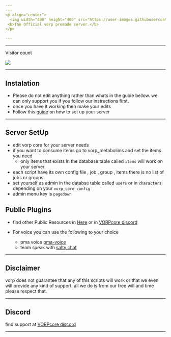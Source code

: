 ```yaml
---
---
<p align="center">
  <img width="400" height="400" src="https://user-images.githubusercontent.com/87246847/193861774-57ee96f0-aaa5-4ba7-b5da-1707ffc122b9.gif"><br>
 <b>The Official vorp premade server.</b>
</p>

---
```

---

<p>Visitor count</p>
  <img src="https://profile-counter.glitch.me/vorp_pre-made/count.svg" />

---  
## Instalation
   * Please do not edit anything rather than whats in the guide bellow. we can only support you if you follow our instructions first.
   * once you have it working then make your edits
   * Follow this [guide](https://outsider31000.github.io/VORP_API-docs/posts/intro/) on how to set up your server

---
## Server SetUp

* edit vorp core for your server needs
* if you want to consume items go to vorp_metabolims and set the items you need
  * only items that exists in the database table called `items` will work on your server 
* each script have its own config file , job , group , items there is no list of jobs or groups 
* set yourself as admin in the databse table called `users`  or in `characters` depending on your `vorp_core config`
* admin menu key is `pagedown`


## Public Plugins

* find other Public Resources in [Here](https://github.com/outsider31000/public-scripts) or in [VORPcore discord](https://discord.gg/DHGVAbCj7N) 

* For voice you can use the following to your choice
  *  pma voice [pma-voice](https://github.com/AvarianKnight/pma-voice/releases)
  * team speak with [salty chat](https://github.com/v10networkscom/saltychat-fivem/releases)

---

## Disclaimer

 vorp does not guarantee that any of this scripts will work or that we even will provide any kind of support.
all we do is from our free will and time please respect that.

---

## Discord

find support at [VORPcore discord](https://discord.gg/DHGVAbCj7N) 

---
